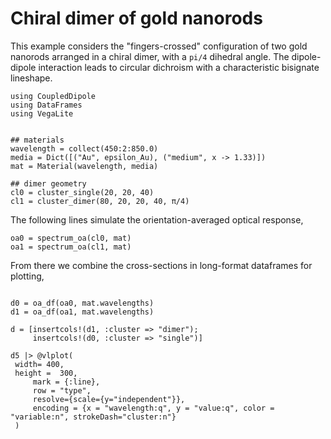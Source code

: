 # Chiral dimer of gold nanorods

This example considers the "fingers-crossed" configuration of two gold nanorods arranged in a chiral dimer, with a `pi/4` dihedral angle. The dipole-dipole interaction leads to circular dichroism with a characteristic bisignate lineshape.
 

```@example 1
using CoupledDipole
using DataFrames
using VegaLite


## materials
wavelength = collect(450:2:850.0)
media = Dict([("Au", epsilon_Au), ("medium", x -> 1.33)])
mat = Material(wavelength, media)

## dimer geometry
cl0 = cluster_single(20, 20, 40)
cl1 = cluster_dimer(80, 20, 20, 40, π/4)

```

The following lines simulate the orientation-averaged optical response,


```@example 1
oa0 = spectrum_oa(cl0, mat)
oa1 = spectrum_oa(cl1, mat)

```

From there we combine the cross-sections in long-format dataframes for plotting,

```@example 1

d0 = oa_df(oa0, mat.wavelengths)
d1 = oa_df(oa1, mat.wavelengths)

d = [insertcols!(d1, :cluster => "dimer");
     insertcols!(d0, :cluster => "single")]

d5 |> @vlplot(
 width= 400,
 height =  300,
     mark = {:line},
     row = "type",
     resolve={scale={y="independent"}},
     encoding = {x = "wavelength:q", y = "value:q", color = "variable:n", strokeDash="cluster:n"}
 )

```

